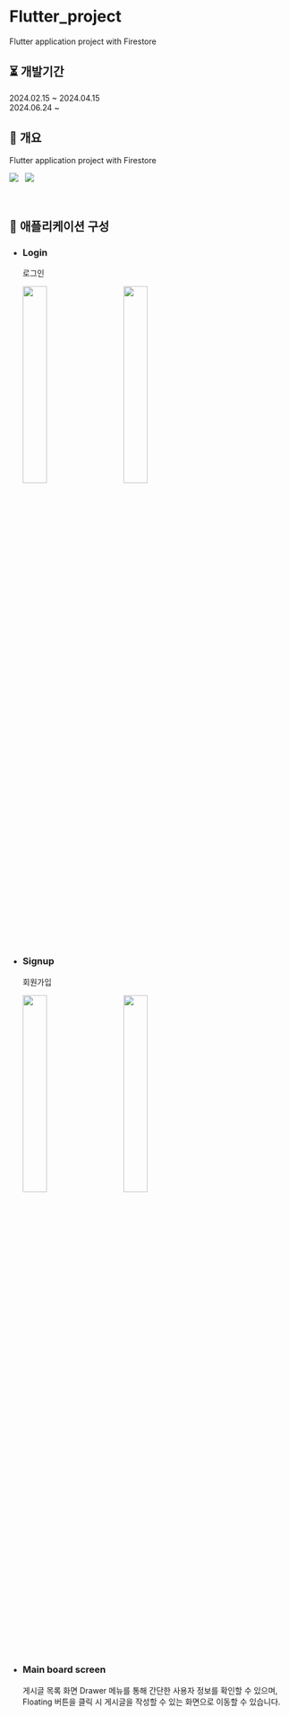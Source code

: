 # Flutter_project
Flutter application project with Firestore

## ⏳ 개발기간

2024.02.15 ~ 2024.04.15 <br/>
2024.06.24 ~ 
<br/>

## 📖 개요

Flutter application project with Firestore

<img src="https://img.shields.io/badge/Flutter-02569B?style=flat&logo=Flutter&logoColor=white"> <a>&nbsp;</a> <img src="https://img.shields.io/badge/firebase-ffca28?style=flat&logo=firebase&logoColor=black"><br>

<br/>

## 📄 애플리케이션 구성

 * ### Login
   로그인
   <p  width="100%">
     <img src="https://github.com/hkPark0616/Flutter_project/assets/113004801/88ecbf20-019a-4aba-9d37-7fd11277d6d2" width="30%" style="float:left; margin-right:20px;">
     <a>&nbsp; &nbsp;</a>
     <img src="https://github.com/hkPark0616/Flutter_project/assets/113004801/8cef83a3-7469-4386-87e4-f93a6880f0a2" width="30%">
   </p>

 * ### Signup
   회원가입
   <p  width="100%">
     <img src="https://github.com/hkPark0616/hkPark0616/assets/113004801/ac31946c-84d8-4e76-afb7-7309e0a70941" width="30%" style="float:left; margin-right:20px;">
     <a>&nbsp; &nbsp;</a>
     <img src="https://github.com/hkPark0616/hkPark0616/assets/113004801/8ff835fc-324f-4c13-a519-4d8fe77cf76d" width="30%">
   </p>

 * ### Main board screen
   게시글 목록 화면
   Drawer 메뉴를 통해 간단한 사용자 정보를 확인할 수 있으며, Floating 버튼을 클릭 시 게시글을 작성할 수 있는 화면으로 이동할 수 있습니다.



